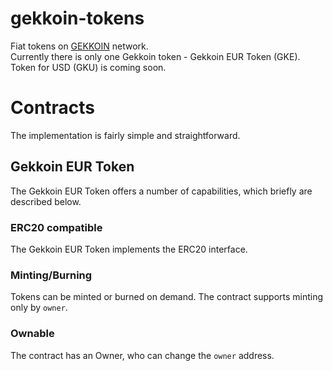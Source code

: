 # gekkoin-tokens
Fiat tokens on [GEKKOIN](https://gekkoin.com) network. <br />
Currently there is only one Gekkoin token - Gekkoin EUR Token (GKE). <br />
Token for USD (GKU) is coming soon.

# Contracts
The implementation is fairly simple and straightforward.
## Gekkoin EUR Token
The Gekkoin EUR Token offers a number of capabilities, which briefly are described below.

### ERC20 compatible
The Gekkoin EUR Token implements the ERC20 interface.

### Minting/Burning
Tokens can be minted or burned on demand. The contract supports minting only by `owner`.

### Ownable
The contract has an Owner, who can change the `owner` address.
